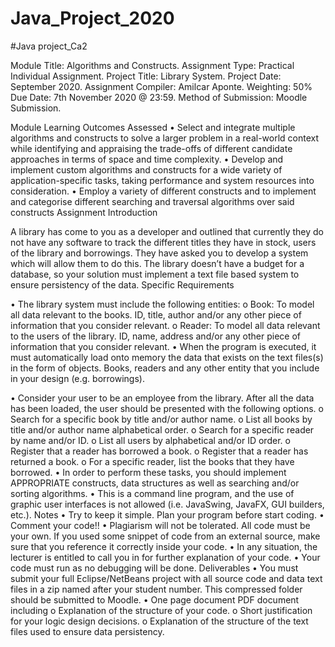 # Java_Project_2020
#Java project_Ca2

Module Title: Algorithms and Constructs.
Assignment Type: Practical Individual Assignment.
Project Title: Library System.
Project Date: September 2020.
Assignment Compiler: Amilcar Aponte.
Weighting: 50%
Due Date: 7th November 2020 @ 23:59.
Method of Submission: Moodle Submission.

Module Learning Outcomes Assessed
• Select and integrate multiple algorithms and constructs to solve a larger problem in a real-world context while identifying and appraising the trade-offs of different candidate approaches in terms of space and time complexity.
• Develop and implement custom algorithms and constructs for a wide variety of application-specific tasks, taking performance and system resources into consideration.
• Employ a variety of different constructs and to implement and categorise different searching and traversal algorithms over said constructs
Assignment Introduction

A library has come to you as a developer and outlined that currently they do not have any software to track the different titles they have in stock, users of the library and borrowings. They have asked you to develop a system which will allow them to do this. The library doesn’t have a budget for a database, so your solution must implement a text file based system to ensure persistency of the data.
Specific Requirements

• The library system must include the following entities:
o Book: To model all data relevant to the books. ID, title, author and/or any other piece of information that you consider relevant.
o Reader: To model all data relevant to the users of the library. ID, name, address and/or any other piece of information that you consider relevant.
• When the program is executed, it must automatically load onto memory the data that exists on the text files(s) in the form of objects. Books, readers and any other entity that you include in your design (e.g. borrowings).

• Consider your user to be an employee from the library. After all the data has been loaded, the user should be presented with the following options.
o Search for a specific book by title and/or author name.
o List all books by title and/or author name alphabetical order.
o Search for a specific reader by name and/or ID.
o List all users by alphabetical and/or ID order.
o Register that a reader has borrowed a book.
o Register that a reader has returned a book.
o For a specific reader, list the books that they have borrowed.
• In order to perform these tasks, you should implement APPROPRIATE constructs, data structures as well as searching and/or sorting algorithms.
• This is a command line program, and the use of graphic user interfaces is not allowed (i.e. JavaSwing, JavaFX, GUI builders, etc.).
Notes
• Try to keep it simple. Plan your program before start coding.
• Comment your code!!
• Plagiarism will not be tolerated. All code must be your own. If you used some snippet of code from an external source, make sure that you reference it correctly inside your code.
• In any situation, the lecturer is entitled to call you in for further explanation of your code.
• Your code must run as no debugging will be done.
Deliverables
• You must submit your full Eclipse/NetBeans project with all source code and data text files in a zip named after your student number. This compressed folder should be submitted to Moodle.
• One page document PDF document including
o Explanation of the structure of your code.
o Short justification for your logic design decisions.
o Explanation of the structure of the text files used to ensure data persistency.
